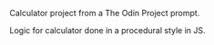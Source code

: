 Calculator project from a The Odin Project prompt.

Logic for calculator done in a procedural style in JS.